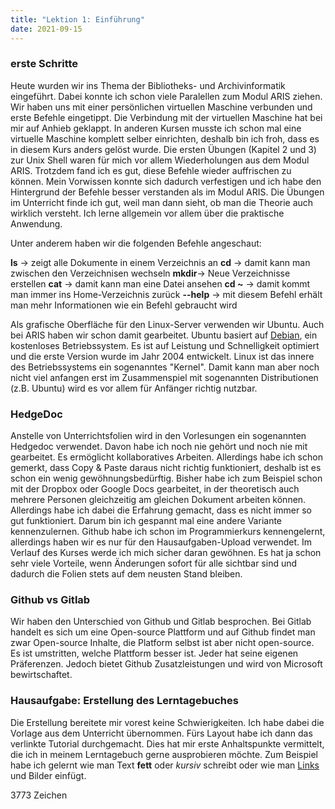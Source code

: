 ```yaml
---
title: "Lektion 1: Einführung"
date: 2021-09-15
---
```


### erste Schritte
Heute wurden wir ins Thema der Bibliotheks- und Archivinformatik eingeführt.
Dabei konnte ich schon viele Paralellen zum Modul ARIS ziehen. Wir haben uns mit einer persönlichen virtuellen Maschine verbunden und erste Befehle eingetippt. 
Die Verbindung mit der virtuellen Maschine hat bei mir auf Anhieb geklappt. In anderen Kursen musste ich schon mal eine virtuelle Maschine komplett selber einrichten, deshalb bin ich froh, dass es in diesem Kurs anders gelöst wurde. Die ersten Übungen (Kapitel 2 und 3) zur Unix Shell waren für mich vor allem Wiederholungen aus dem Modul ARIS. Trotzdem fand ich es gut, diese Befehle wieder auffrischen zu können. Mein Vorwissen konnte sich dadurch verfestigen und ich habe den Hintergrund der Befehle besser verstanden als im Modul ARIS. Die Übungen im Unterricht finde ich gut, weil man dann sieht, ob man die Theorie auch wirklich versteht. Ich lerne allgemein vor allem über die praktische Anwendung.

Unter anderem haben wir die folgenden Befehle angeschaut:

**ls** -> zeigt alle Dokumente in einem Verzeichnis an
**cd** -> damit kann man zwischen den Verzeichnisen wechseln
**mkdir**-> Neue Verzeichnisse erstellen
**cat** -> damit kann man eine Datei ansehen
**cd ~** -> damit kommt man immer ins Home-Verzeichnis zurück
**--help** -> mit diesem Befehl erhält man mehr Informationen wie ein Befehl gebraucht wird

Als grafische Oberfläche für den Linux-Server verwenden wir Ubuntu. Auch bei ARIS haben wir schon damit gearbeitet. Ubuntu basiert auf [Debian](https://www.debian.org/), ein kostenloses Betriebssystem. Es ist auf Leistung und Schnelligkeit optimiert und die erste Version wurde im Jahr 2004 entwickelt.
Linux ist das innere des Betriebssystems ein sogenanntes "Kernel". Damit kann man aber noch nicht viel anfangen erst im Zusammenspiel mit sogenannten Distributionen (z.B. Ubuntu) wird es vor allem für Anfänger richtig nutzbar.


### HedgeDoc
Anstelle von Unterrichtsfolien wird in den Vorlesungen ein sogenannten Hedgedoc verwendet. Davon habe ich noch nie gehört und noch nie mit gearbeitet. Es ermöglicht kollaboratives Arbeiten. Allerdings habe ich schon gemerkt, dass Copy & Paste daraus nicht richtig funktioniert, deshalb ist es schon ein wenig gewöhnungsbedürftig. Bisher habe ich zum Beispiel schon mit der Dropbox oder Google Docs gearbeitet, in der theoretisch auch mehrere Personen gleichzeitig am gleichen Dokument arbeiten können. Allerdings habe ich dabei die Erfahrung gemacht, dass es nicht immer so gut funktioniert. 
Darum bin ich gespannt mal eine andere Variante kennenzulernen. Github habe ich schon im Programmierkurs kennengelernt, allerdings haben wir es nur für den Hausaufgaben-Upload verwendet. Im Verlauf des Kurses werde ich mich sicher daran gewöhnen.
Es hat ja schon sehr viele Vorteile, wenn Änderungen sofort für alle sichtbar sind und dadurch die Folien stets auf dem neusten Stand bleiben.

### Github vs Gitlab
Wir haben den Unterschied von Github und Gitlab besprochen. 
Bei Gitlab handelt es sich um eine Open-source Plattform und auf Github findet man zwar Open-source Inhalte, die Platform selbst ist aber nicht open-source. 
Es ist umstritten, welche Plattform besser ist. Jeder hat seine eigenen Präferenzen. Jedoch bietet Github Zusatzleistungen und wird von Microsoft bewirtschaftet.

### Hausaufgabe: Erstellung des Lerntagebuches
Die Erstellung bereitete mir vorest keine Schwierigkeiten. Ich habe dabei die Vorlage aus dem Unterricht übernommen. Fürs Layout habe ich dann das verlinkte Tutorial durchgemacht. Dies hat mir erste Anhaltspunkte vermittelt, die ich in meinem Lerntagebuch gerne ausprobieren möchte. Zum Beispiel habe ich gelernt wie man Text **fett** oder _kursiv_ schreibt oder wie man [Links](www.links.com) und Bilder einfügt.

3773 Zeichen

